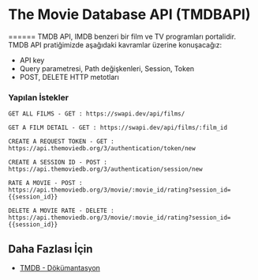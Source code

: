 # The Movie Database API (TMDBAPI) 
======
TMDB API, IMDB benzeri bir film ve TV programları portalidir.
TMDB API pratiğimizde aşağıdaki kavramlar üzerine konuşacağız:
- API key
- Query parametresi, Path değişkenleri, Session, Token
- POST, DELETE HTTP metotları

### Yapılan İstekler
```
GET ALL FILMS - GET : https://swapi.dev/api/films/
```

```
GET A FILM DETAIL - GET : https://swapi.dev/api/films/:film_id
```

```
CREATE A REQUEST TOKEN - GET : https://api.themoviedb.org/3/authentication/token/new
```

```
CREATE A SESSION ID - POST : https://api.themoviedb.org/3/authentication/session/new
```

```
RATE A MOVIE - POST : https://api.themoviedb.org/3/movie/:movie_id/rating?session_id={{session_id}}
```

```
DELETE A MOVIE RATE - DELETE : https://api.themoviedb.org/3/movie/:movie_id/rating?session_id={{session_id}}
```

## Daha Fazlası İçin
- [TMDB - Dökümantasyon](https://developers.themoviedb.org/3/getting-started)

